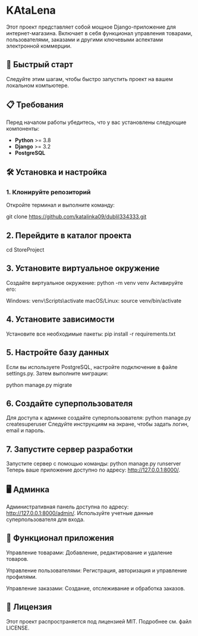 # KAtaLena

Этот проект представляет собой мощное Django-приложение для интернет-магазина. Включает в себя функционал управления товарами, пользователями, заказами и другими ключевыми аспектами электронной коммерции.

## 🚀 Быстрый старт

Следуйте этим шагам, чтобы быстро запустить проект на вашем локальном компьютере.

## 📋 Требования

Перед началом работы убедитесь, что у вас установлены следующие компоненты:

- **Python** >= 3.8
- **Django** >= 3.2
- **PostgreSQL** 

## 🛠 Установка и настройка

### 1. Клонируйте репозиторий

Откройте терминал и выполните команду:

git clone https://github.com/katalinka09/dublil334333.git
## 2. Перейдите в каталог проекта

cd StoreProject
## 3. Установите виртуальное окружение
Создайте виртуальное окружение:
python -m venv venv
Активируйте его:

Windows:
venv\Scripts\activate
macOS/Linux:
source venv/bin/activate
## 4. Установите зависимости
Установите все необходимые пакеты:
pip install -r requirements.txt
## 5. Настройте базу данных
Если вы используете PostgreSQL, настройте подключение в файле settings.py. Затем выполните миграции:

python manage.py migrate
## 6. Создайте суперпользователя
Для доступа к админке создайте суперпользователя:
python manage.py createsuperuser
Следуйте инструкциям на экране, чтобы задать логин, email и пароль.

## 7. Запустите сервер разработки
Запустите сервер с помощью команды:
python manage.py runserver
Теперь ваше приложение доступно по адресу: http://127.0.0.1:8000/.

## 🖥 Админка
Административная панель доступна по адресу: http://127.0.0.1:8000/admin/. Используйте учетные данные суперпользователя для входа.

## 🛒 Функционал приложения
Управление товарами: Добавление, редактирование и удаление товаров.

Управление пользователями: Регистрация, авторизация и управление профилями.

Управление заказами: Создание, отслеживание и обработка заказов.

## 📜 Лицензия
Этот проект распространяется под лицензией MIT. Подробнее см. файл LICENSE.

